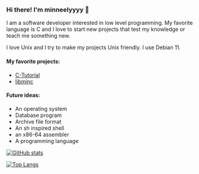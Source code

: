 ### Hi there! I'm minneelyyyy 👋

I am a software developer interested in low level programming. My favorite language is C and I love to start new projects that test my knowledge or teach me something new.

I love Unix and I try to make my projects Unix friendly. I use Debian 11.

#### My favorite projects:
 - [C-Tutorial](https://github.com/minneelyyyy/C-Tutorial)
 - [libminc](https://github.com/minneelyyyy/libminc)

#### Future ideas:
 - An operating system
 - Database program
 - Archive file format
 - An sh inspired shell
 - an x86-64 assembler
 - A programming language

[![GitHub stats](https://github-readme-stats.vercel.app/api?username=minneelyyyy)](https://github.com/anuraghazra/github-readme-stats)

[![Top Langs](https://github-readme-stats.vercel.app/api/top-langs/?username=minneelyyyy&layout=compact)](https://github.com/anuraghazra/github-readme-stats)
